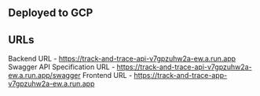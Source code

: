 ## Deployed to GCP

## URLs
Backend URL - https://track-and-trace-api-v7gpzuhw2a-ew.a.run.app
Swagger API Specification URL - https://track-and-trace-api-v7gpzuhw2a-ew.a.run.app/swagger
Frontend URL - https://track-and-trace-app-v7gpzuhw2a-ew.a.run.app